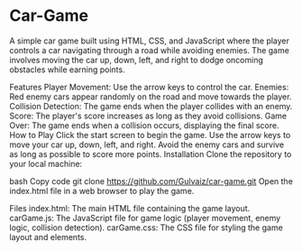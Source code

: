 # Car-Game

A simple car game built using HTML, CSS, and JavaScript where the player controls a car navigating through a road while avoiding enemies. The game involves moving the car up, down, left, and right to dodge oncoming obstacles while earning points.

Features
Player Movement: Use the arrow keys to control the car.
Enemies: Red enemy cars appear randomly on the road and move towards the player.
Collision Detection: The game ends when the player collides with an enemy.
Score: The player's score increases as long as they avoid collisions.
Game Over: The game ends when a collision occurs, displaying the final score.
How to Play
Click the start screen to begin the game.
Use the arrow keys to move your car up, down, left, and right.
Avoid the enemy cars and survive as long as possible to score more points.
Installation
Clone the repository to your local machine:

bash
Copy code
git clone https://github.com/Gulvaiz/car-game.git
Open the index.html file in a web browser to play the game.

Files
index.html: The main HTML file containing the game layout.
carGame.js: The JavaScript file for game logic (player movement, enemy logic, collision detection).
carGame.css: The CSS file for styling the game layout and elements.
